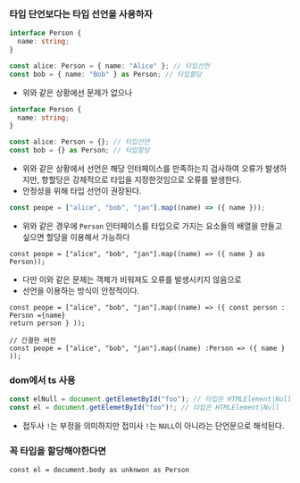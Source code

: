 ### 타입 단언보다는 타입 선언을 사용하자

```ts
interface Person {
  name: string;
}

const alice: Person = { name: "Alice" }; // 타입선언
const bob = { name: "Bob" } as Person; // 타입할당
```

- 위와 같은 상황에선 문제가 없으나

```ts
interface Person {
  name: string;
}

const alice: Person = {}; // 타입선언
const bob = {} as Person; // 타입할당
```

- 위와 같은 상황에서 선언은 해당 인터페이스를 만족하는지 검사하여 오류가 발생하지만, 항할당은 강제적으로 타입을 지정한것임으로 오류를 발생한다.
- 안정성을 위해 타입 선언이 권장된다.

```ts
const peope = ["alice", "bob", "jan"].map((name) => ({ name }));
```

- 위와 같은 경우에 `Person` 인터페이스를 타입으로 가지는 요소들의 배열을 만들고 싶으면 할당을 이용해서 가능하다

```TS
const peope = ["alice", "bob", "jan"].map((name) => ({ name } as Person));
```

- 다만 이와 같은 문제는 객체가 비워져도 오류를 발생시키지 않음으로
- 선언을 이용하는 방식이 안정적이다.

```TS
const peope = ["alice", "bob", "jan"].map((name) => ({ const person : Person ={name}
return person } ));

// 간결한 버전
const peope = ["alice", "bob", "jan"].map((name) :Person => ({ name } ));
```

### dom에서 ts 사용

```ts
const elNull = document.getElemetById("foo"); // 타입은 HTMLElement|Null
const el = document.getElemetById("foo")!; // 타입은 HTMLElement|Null
```

- 접두사 `!`는 부정을 의미하지만 접미사 `!`는 `NULL`이 아니라는 단언문으로 해석된다.

### 꼭 타입을 할당해야한다면

```TS
const el = document.body as unknwon as Person
```
